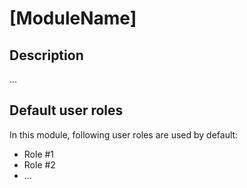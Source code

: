 # [ModuleName]

## Description

...

## Default user roles

In this module, following user roles are used by default:

  * Role #1
  * Role #2
  * ...